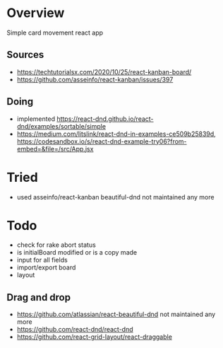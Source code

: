 # Overview
Simple card movement react app

## Sources
- https://techtutorialsx.com/2020/10/25/react-kanban-board/
- https://github.com/asseinfo/react-kanban/issues/397

## Doing
- implemented https://react-dnd.github.io/react-dnd/examples/sortable/simple
- https://medium.com/litslink/react-dnd-in-examples-ce509b25839d, https://codesandbox.io/s/react-dnd-example-try06?from-embed=&file=/src/App.jsx
# Tried
- used asseinfo/react-kanban
  beautiful-dnd not maintained any more
# Todo
- check for rake abort status
- is initialBoard modified or is a copy made
- input for all fields
- import/export board
- layout
## Drag and drop
- https://github.com/atlassian/react-beautiful-dnd not maintained any more
- https://github.com/react-dnd/react-dnd
- https://github.com/react-grid-layout/react-draggable
